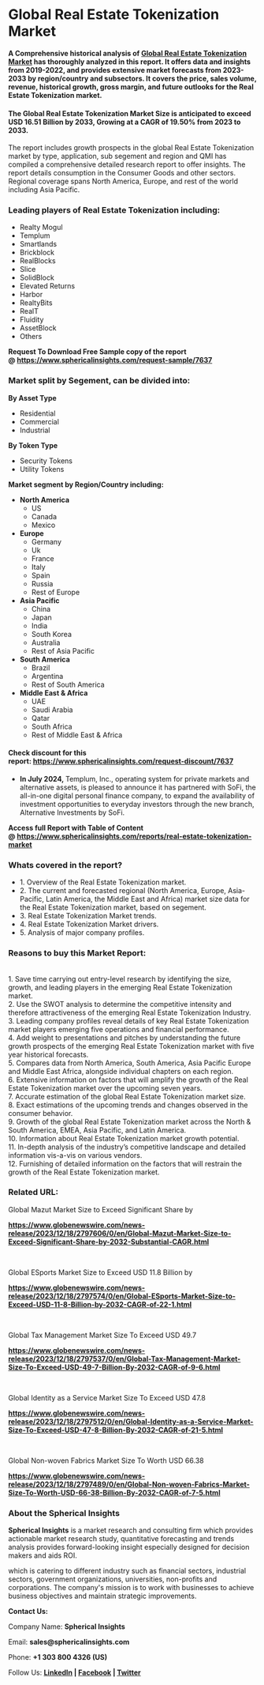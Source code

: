 <h1 class="news-post-title">Global Real Estate Tokenization Market</h1>
<p><strong>A Comprehensive historical analysis of&nbsp;<a href="https://www.sphericalinsights.com/reports/real-estate-tokenization-market" target="_blank" rel="noreferrer noopener">Global Real Estate Tokenization Market</a>&nbsp;has thoroughly analyzed in this report. It offers data and insights from 2019-2022, and provides extensive market forecasts from 2023-2033 by region/country and subsectors. It covers the price, sales volume, revenue, historical growth, gross margin, and future outlooks for the Real Estate Tokenization market.</strong></p>
<h4><strong>The Global Real Estate Tokenization Market Size is anticipated to exceed USD 16.51 Billion by 2033, Growing at a CAGR of 19.50% from 2023 to 2033.</strong></h4>
<p>The report includes growth prospects in the global Real Estate Tokenization market by type, application, sub segement and region and QMI has compiled a comprehensive detailed research report to offer insights. The report details consumption in the Consumer Goods and other sectors. Regional coverage spans North America, Europe, and rest of the world including Asia Pacific.</p>
<h3><strong>Leading players of Real Estate Tokenization including:</strong></h3>
<ul>
<li>Realty Mogul</li>
<li>Templum</li>
<li>Smartlands</li>
<li>Brickblock</li>
<li>RealBlocks</li>
<li>Slice</li>
<li>SolidBlock</li>
<li>Elevated Returns</li>
<li>Harbor</li>
<li>RealtyBits</li>
<li>RealT</li>
<li>Fluidity</li>
<li>AssetBlock</li>
<li>Others&nbsp;</li>
</ul>
<p><strong>Request To Download Free Sample copy of the report @&nbsp;<a href="https://www.sphericalinsights.com/request-sample/7637">https://www.sphericalinsights.com/request-sample/7637</a></strong></p>
<h3><strong>Market split by Segement, can be divided into:</strong></h3>
<p><strong>By Asset Type</strong></p>
<ul>
<li>Residential</li>
<li>Commercial</li>
<li>Industrial</li>
</ul>
<p><strong>By Token Type</strong></p>
<ul>
<li>Security Tokens</li>
<li>Utility Tokens</li>
</ul>
<p><strong>Market segment by Region/Country including:</strong></p>
<ul>
<li><strong>North America</strong>
<ul>
<li>US</li>
<li>Canada</li>
<li>Mexico</li>
</ul>
</li>
<li><strong>Europe</strong>
<ul>
<li>Germany</li>
<li>Uk</li>
<li>France</li>
<li>Italy</li>
<li>Spain</li>
<li>Russia</li>
<li>Rest of Europe</li>
</ul>
</li>
<li><strong>Asia Pacific</strong>
<ul>
<li>China</li>
<li>Japan</li>
<li>India</li>
<li>South Korea</li>
<li>Australia</li>
<li>Rest of Asia Pacific</li>
</ul>
</li>
<li><strong>South America</strong>
<ul>
<li>Brazil</li>
<li>Argentina</li>
<li>Rest of South America</li>
</ul>
</li>
<li><strong>Middle East &amp; Africa</strong>
<ul>
<li>UAE</li>
<li>Saudi Arabia</li>
<li>Qatar</li>
<li>South Africa</li>
<li>Rest of Middle East &amp; Africa</li>
</ul>
</li>
</ul>
<h4>Check discount for this report:&nbsp;<a href="https://www.sphericalinsights.com/request-discount/7637">https://www.sphericalinsights.com/request-discount/7637</a></h4>
<ul>
<li><strong>In July 2024,&nbsp;</strong>Templum, Inc., operating system for private markets and alternative assets, is pleased to announce it has partnered with SoFi, the all-in-one digital personal finance company, to expand the availability of investment opportunities to everyday investors through the new branch, Alternative Investments by SoFi.</li>
</ul>
<p><strong>Access full Report with Table of Content @&nbsp;<a href="https://www.sphericalinsights.com/reports/real-estate-tokenization-market">https://www.sphericalinsights.com/reports/real-estate-tokenization-market</a>&nbsp;</strong></p>
<h3><strong>Whats covered in the report?</strong></h3>
<ul>
<li>1. Overview of the Real Estate Tokenization market.</li>
<li>2. The current and forecasted regional (North America, Europe, Asia-Pacific, Latin America, the Middle East and Africa) market size data for the Real Estate Tokenization market, based on segement.</li>
<li>3. Real Estate Tokenization Market trends.</li>
<li>4. Real Estate Tokenization Market drivers.</li>
<li>5. Analysis of major company profiles.</li>
</ul>
<h3><strong>Reasons to buy this Market Report:</strong></h3>
<p><br />1. Save time carrying out entry-level research by identifying the size, growth, and leading players in the emerging Real Estate Tokenization market.<br />2. Use the SWOT analysis to determine the competitive intensity and therefore attractiveness of the emerging Real Estate Tokenization Industry.<br />3. Leading company profiles reveal details of key Real Estate Tokenization market players emerging five operations and financial performance.<br />4. Add weight to presentations and pitches by understanding the future growth prospects of the emerging Real Estate Tokenization market with five year historical forecasts.<br />5. Compares data from North America, South America, Asia Pacific Europe and Middle East Africa, alongside individual chapters on each region.<br />6. Extensive information on factors that will amplify the growth of the Real Estate Tokenization market over the upcoming seven years.<br />7. Accurate estimation of the global Real Estate Tokenization market size.<br />8. Exact estimations of the upcoming trends and changes observed in the consumer behavior.<br />9. Growth of the global Real Estate Tokenization market across the North &amp; South America, EMEA, Asia Pacific, and Latin America.<br />10. Information about Real Estate Tokenization market growth potential.<br />11. In-depth analysis of the industry&rsquo;s competitive landscape and detailed information vis-a-vis on various vendors.<br />12. Furnishing of detailed information on the factors that will restrain the growth of the Real Estate Tokenization market.</p>
<h3><strong>Related URL:</strong></h3>
<p>Global Mazut Market Size to Exceed Significant Share by</p>
<p><strong><a href="https://www.globenewswire.com/news-release/2023/12/18/2797606/0/en/Global-Mazut-Market-Size-to-Exceed-Significant-Share-by-2032-Substantial-CAGR.html">https://www.globenewswire.com/news-release/2023/12/18/2797606/0/en/Global-Mazut-Market-Size-to-Exceed-Significant-Share-by-2032-Substantial-CAGR.html</a>&nbsp;</strong></p>
<p>&nbsp;</p>
<p>Global ESports Market Size to Exceed USD 11.8 Billion by</p>
<p><strong><a href="https://www.globenewswire.com/news-release/2023/12/18/2797574/0/en/Global-ESports-Market-Size-to-Exceed-USD-11-8-Billion-by-2032-CAGR-of-22-1.html">https://www.globenewswire.com/news-release/2023/12/18/2797574/0/en/Global-ESports-Market-Size-to-Exceed-USD-11-8-Billion-by-2032-CAGR-of-22-1.html</a>&nbsp;</strong></p>
<p>&nbsp;</p>
<p>Global Tax Management Market Size To Exceed USD 49.7</p>
<p><strong><a href="https://www.globenewswire.com/news-release/2023/12/18/2797537/0/en/Global-Tax-Management-Market-Size-To-Exceed-USD-49-7-Billion-By-2032-CAGR-of-9-6.html">https://www.globenewswire.com/news-release/2023/12/18/2797537/0/en/Global-Tax-Management-Market-Size-To-Exceed-USD-49-7-Billion-By-2032-CAGR-of-9-6.html</a>&nbsp;</strong></p>
<p>&nbsp;</p>
<p>Global Identity as a Service Market Size To Exceed USD 47.8</p>
<p><strong><a href="https://www.globenewswire.com/news-release/2023/12/18/2797512/0/en/Global-Identity-as-a-Service-Market-Size-To-Exceed-USD-47-8-Billion-By-2032-CAGR-of-21-5.html">https://www.globenewswire.com/news-release/2023/12/18/2797512/0/en/Global-Identity-as-a-Service-Market-Size-To-Exceed-USD-47-8-Billion-By-2032-CAGR-of-21-5.html</a>&nbsp;</strong></p>
<p>&nbsp;</p>
<p>Global Non-woven Fabrics Market Size To Worth USD 66.38</p>
<p><strong><a href="https://www.globenewswire.com/news-release/2023/12/18/2797489/0/en/Global-Non-woven-Fabrics-Market-Size-To-Worth-USD-66-38-Billion-By-2032-CAGR-of-7-5.html">https://www.globenewswire.com/news-release/2023/12/18/2797489/0/en/Global-Non-woven-Fabrics-Market-Size-To-Worth-USD-66-38-Billion-By-2032-CAGR-of-7-5.html</a>&nbsp;&nbsp;</strong></p>
<h3><strong>About the Spherical Insights</strong></h3>
<p><strong>Spherical Insights</strong>&nbsp;is a market research and consulting firm which provides actionable market research study, quantitative forecasting and trends analysis provides forward-looking insight especially designed for decision makers and aids ROI.</p>
<p>which is catering to different industry such as financial sectors, industrial sectors, government organizations, universities, non-profits and corporations. The company's mission is to work with businesses to achieve business objectives and maintain strategic improvements.</p>
<p><strong>Contact Us:</strong></p>
<p>Company Name:&nbsp;<strong>Spherical Insights</strong></p>
<p>Email:&nbsp;<strong>sales@sphericalinsights.com</strong></p>
<p>Phone:&nbsp;<strong>+1 303 800 4326 (US)</strong></p>
<p>Follow Us:&nbsp;<strong><a href="https://www.linkedin.com/company/spherical-insight/"><u>LinkedIn</u></a>&nbsp;|&nbsp;<a href="https://www.facebook.com/sphericalinsights22"><u>Facebook</u></a>&nbsp;|&nbsp;<a href="https://twitter.com/SInsights_US"><u>Twitter</u></a></strong></p>
